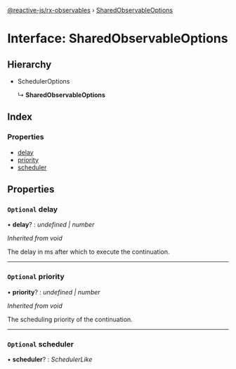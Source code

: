 [@reactive-js/rx-observables](../README.md) › [SharedObservableOptions](sharedobservableoptions.md)

# Interface: SharedObservableOptions

## Hierarchy

* SchedulerOptions

  ↳ **SharedObservableOptions**

## Index

### Properties

* [delay](sharedobservableoptions.md#optional-delay)
* [priority](sharedobservableoptions.md#optional-priority)
* [scheduler](sharedobservableoptions.md#optional-scheduler)

## Properties

### `Optional` delay

• **delay**? : *undefined | number*

*Inherited from void*

The delay in ms after which to execute the continuation.

___

### `Optional` priority

• **priority**? : *undefined | number*

*Inherited from void*

The scheduling priority of the continuation.

___

### `Optional` scheduler

• **scheduler**? : *SchedulerLike*
